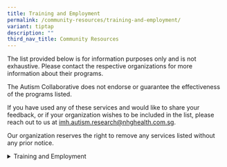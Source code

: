 ```yaml
---
title: Training and Employment
permalink: /community-resources/training-and-employment/
variant: tiptap
description: ""
third_nav_title: Community Resources
---
```

<p>The list provided below is for information purposes only and is not exhaustive.
Please contact the respective organizations for more information about
their programs.</p>
<p>The Autism Collaborative does not endorse or guarantee the effectiveness
of the programs listed.</p>
<p>If you have used any of these services and would like to share your feedback,
or if your organization wishes to be included in the list, please reach
out to us at <a href="mailto: imh.autism.research@nhghealth.com.sg" rel="noopener noreferrer nofollow" target="_blank">imh.autism.research@nhghealth.com.sg</a>.</p>
<p>Our organization reserves the right to remove any services listed without
any prior notice.</p>
<div data-type="detailGroup" class="isomer-accordion-group isomer-accordion isomer-accordion-white">
<details class="isomer-details">
<summary>Training and Employment</summary>
<div data-type="detailsContent" class="isomer-details-content">
<table style="minWidth: 50px">
<colgroup>
<col>
<col>
</colgroup>
<tbody>
<tr>
<th rowspan="1" colspan="1">
<p>Organization</p>
</th>
<th rowspan="1" colspan="1">
<p>Programme Information</p>
</th>
</tr>
<tr>
<td rowspan="1" colspan="1">
<p><strong><a href="https://www.projectdignity.sg/" rel="noopener nofollow" target="_blank">Project Dignity</a></strong>
</p>
<p></p>
<p>Contact: 9176 2115 (Whatsapp)</p>
<p>Email: <a href="mailto:trainer01@projectdignity.sg" rel="noopener noreferrer nofollow" target="_blank">trainer01@projectdignity.sg</a>
</p>
</td>
<td rowspan="1" colspan="1">
<p>Project Dignity provides skills training, placement and employment within
the F&amp;B and retail sector. Specialised programmes are available for
individuals with autism, including the Train-and-Place programme, and the
Food Safety Level 1 Programme.</p>
<p>*<em>Please note that registration with SGEnable is required for Project Dignity for subsidy purposes.</em>
</p>
</td>
</tr>
<tr>
<td rowspan="1" colspan="1">
<p><strong><a href="https://ymca.org.sg/ymca-youth-support-special-needs/" rel="noopener nofollow" target="_blank">YMCA Train and Place Series</a></strong>
</p>
<p></p>
<p>Email: <a href="mailto:trainandplace@ymca.org.sg" rel="noopener noreferrer nofollow" target="_blank">trainandplace@ymca.org.sg</a>
</p>
</td>
<td rowspan="1" colspan="1">
<p>The YMCA Train and Place series provides tailored, real-life training
to support persons with special needs in gaining employment in the service
and hospitality sector. It promotes confidence, work readiness and independent
living, with over 15 employment partners currently involved.</p>
<p><em>*Please note that there is an age requirement of 18 years and above to be eligible for this programme.</em>
</p>
</td>
</tr>
<tr>
<td rowspan="1" colspan="1">
<p><strong><a href="https://crunchyteeth.com.sg/home/" rel="noopener nofollow" target="_blank">Crunchy Teeth</a></strong>
</p>
<p></p>
<p>Contact: 9648 0067/8949 4943</p>
<p>Email: <a href="mailto:sales@woh.com.sg" rel="noopener noreferrer nofollow" target="_blank">sales@woh.com.sg</a>
</p>
</td>
<td rowspan="1" colspan="1">
<p>Crunchy Teeth is a ground-up inclusive project aimed at transforming the
employment prospects for youths and adults with autism.</p>
<ul data-tight="true" class="tight">
<li>
<p>Special Training Program: an internship program teaching basic baking
and work skills, empowering them with relevant abilities to seek employment.</p>
</li>
<li>
<p>Interns are partnered with SPED schools.</p>
</li>
</ul>
</td>
</tr>
<tr>
<td rowspan="1" colspan="1">
<p><strong><a href="https://www.me2.com.sg/artist-development-with-me2/" rel="noopener nofollow" target="_blank">Me2 Centre of Inclusive Arts</a></strong>
</p>
<p></p>
<p>Contact: 9239 2023</p>
<p>Email: <a href="mailto:askme@me2.com.sg" rel="noopener noreferrer nofollow" target="_blank">askme@me2.com.sg</a>
</p>
</td>
<td rowspan="1" colspan="1">
<p>Me2 is a social enterprise in Singapore, offering a specialised repertoire
of fun and interactive programmes. They believe in making arts accessible
so that everyone can experience or participate in the transformative impact
of the arts.</p>
<ul data-tight="true" class="tight">
<li>
<p>Artist Development with Me2: a comprehensive 6-month training programme
featuring various specialised tracks for Artists with Disabilities. These
tracks are designed to cater to individual interests and strengths, providing
their students with the skills and confidence they need to excel in their
chosen fields.</p>
</li>
</ul>
</td>
</tr>
<tr>
<td rowspan="1" colspan="1">
<p><strong><a href="https://trampolene.org/" rel="noopener nofollow" target="_blank">Trampolene</a></strong>
</p>
<p></p>
<p>Contact: 8044 0260</p>
<p>Email: <a href="mailto:contact@trampolene.org" rel="noopener noreferrer nofollow" target="_blank">contact@trampolene.org</a>
</p>
</td>
<td rowspan="1" colspan="1">
<p>Trampolene empowers individuals with autism and special needs with tailored
career pathways and development, including:</p>
<ul data-tight="true" class="tight">
<li>
<p>Skills Training</p>
</li>
<li>
<p>Guided Coaching &amp; Skills Enhancement</p>
</li>
<li>
<p>Professional Growth &amp; Development</p>
</li>
</ul>
</td>
</tr>
</tbody>
</table>
</div>
</details>
</div>
<p></p>